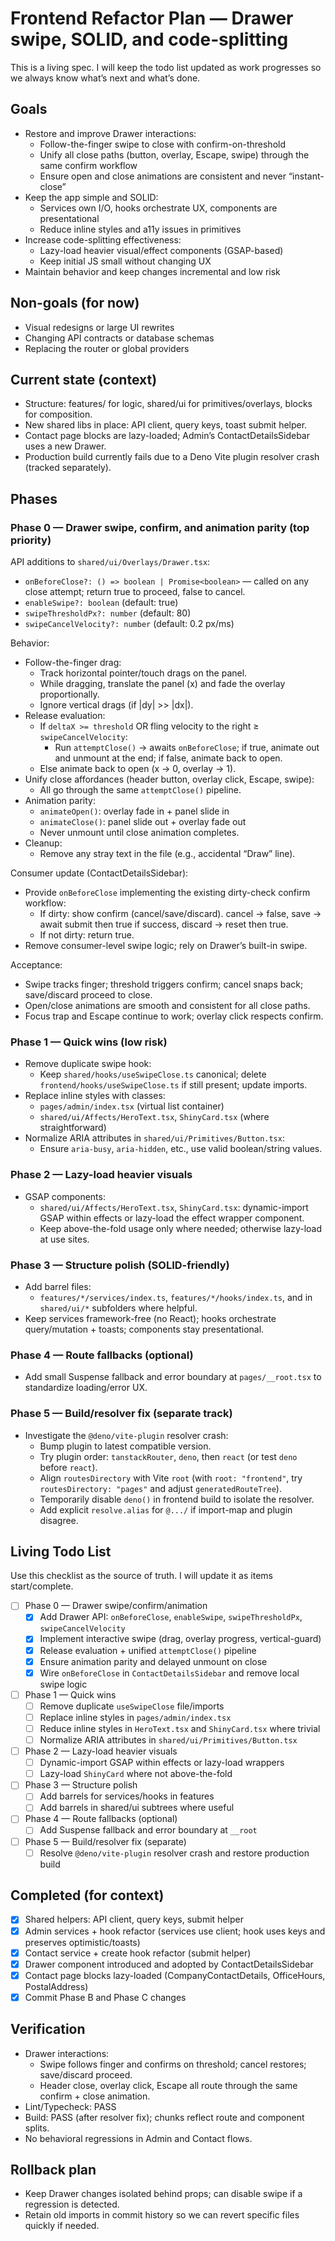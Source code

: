 # Frontend Refactor Plan — Drawer swipe, SOLID, and code‑splitting

This is a living spec. I will keep the todo list updated as work progresses so we always know what’s next and what’s done.

## Goals

- Restore and improve Drawer interactions:
  - Follow-the-finger swipe to close with confirm-on-threshold
  - Unify all close paths (button, overlay, Escape, swipe) through the same confirm workflow
  - Ensure open and close animations are consistent and never “instant-close”
- Keep the app simple and SOLID:
  - Services own I/O, hooks orchestrate UX, components are presentational
  - Reduce inline styles and a11y issues in primitives
- Increase code-splitting effectiveness:
  - Lazy-load heavier visual/effect components (GSAP-based)
  - Keep initial JS small without changing UX
- Maintain behavior and keep changes incremental and low risk

## Non-goals (for now)

- Visual redesigns or large UI rewrites
- Changing API contracts or database schemas
- Replacing the router or global providers

## Current state (context)

- Structure: features/ for logic, shared/ui for primitives/overlays, blocks for composition.
- New shared libs in place: API client, query keys, toast submit helper.
- Contact page blocks are lazy-loaded; Admin’s ContactDetailsSidebar uses a new Drawer.
- Production build currently fails due to a Deno Vite plugin resolver crash (tracked separately).

## Phases

### Phase 0 — Drawer swipe, confirm, and animation parity (top priority)

API additions to `shared/ui/Overlays/Drawer.tsx`:

- `onBeforeClose?: () => boolean | Promise<boolean>` — called on any close attempt; return true to proceed, false to cancel.
- `enableSwipe?: boolean` (default: true)
- `swipeThresholdPx?: number` (default: 80)
- `swipeCancelVelocity?: number` (default: 0.2 px/ms)

Behavior:

- Follow-the-finger drag:
  - Track horizontal pointer/touch drags on the panel.
  - While dragging, translate the panel (x) and fade the overlay proportionally.
  - Ignore vertical drags (if |dy| >> |dx|).
- Release evaluation:
  - If `deltaX >= threshold` OR fling velocity to the right ≥ `swipeCancelVelocity`:
    - Run `attemptClose()` → awaits `onBeforeClose`; if true, animate out and unmount at the end; if false, animate back to open.
  - Else animate back to open (x → 0, overlay → 1).
- Unify close affordances (header button, overlay click, Escape, swipe):
  - All go through the same `attemptClose()` pipeline.
- Animation parity:
  - `animateOpen()`: overlay fade in + panel slide in
  - `animateClose()`: panel slide out + overlay fade out
  - Never unmount until close animation completes.
- Cleanup:
  - Remove any stray text in the file (e.g., accidental “Draw” line).

Consumer update (ContactDetailsSidebar):

- Provide `onBeforeClose` implementing the existing dirty-check confirm workflow:
  - If dirty: show confirm (cancel/save/discard). cancel → false, save → await submit then true if success, discard → reset then true.
  - If not dirty: return true.
- Remove consumer-level swipe logic; rely on Drawer’s built-in swipe.

Acceptance:

- Swipe tracks finger; threshold triggers confirm; cancel snaps back; save/discard proceed to close.
- Open/close animations are smooth and consistent for all close paths.
- Focus trap and Escape continue to work; overlay click respects confirm.

### Phase 1 — Quick wins (low risk)

- Remove duplicate swipe hook:
  - Keep `shared/hooks/useSwipeClose.ts` canonical; delete `frontend/hooks/useSwipeClose.ts` if still present; update imports.
- Replace inline styles with classes:
  - `pages/admin/index.tsx` (virtual list container)
  - `shared/ui/Affects/HeroText.tsx`, `ShinyCard.tsx` (where straightforward)
- Normalize ARIA attributes in `shared/ui/Primitives/Button.tsx`:
  - Ensure `aria-busy`, `aria-hidden`, etc., use valid boolean/string values.

### Phase 2 — Lazy-load heavier visuals

- GSAP components:
  - `shared/ui/Affects/HeroText.tsx`, `ShinyCard.tsx`: dynamic-import GSAP within effects or lazy-load the effect wrapper component.
  - Keep above-the-fold usage only where needed; otherwise lazy-load at use sites.

### Phase 3 — Structure polish (SOLID-friendly)

- Add barrel files:
  - `features/*/services/index.ts`, `features/*/hooks/index.ts`, and in `shared/ui/*` subfolders where helpful.
- Keep services framework-free (no React); hooks orchestrate query/mutation + toasts; components stay presentational.

### Phase 4 — Route fallbacks (optional)

- Add small Suspense fallback and error boundary at `pages/__root.tsx` to standardize loading/error UX.

### Phase 5 — Build/resolver fix (separate track)

- Investigate the `@deno/vite-plugin` resolver crash:
  - Bump plugin to latest compatible version.
  - Try plugin order: `tanstackRouter`, `deno`, then `react` (or test `deno` before `react`).
  - Align `routesDirectory` with Vite `root` (with `root: "frontend"`, try `routesDirectory: "pages"` and adjust `generatedRouteTree`).
  - Temporarily disable `deno()` in frontend build to isolate the resolver.
  - Add explicit `resolve.alias` for `@.../` if import-map and plugin disagree.

## Living Todo List

Use this checklist as the source of truth. I will update it as items start/complete.

- [ ] Phase 0 — Drawer swipe/confirm/animation
  - [x] Add Drawer API: `onBeforeClose`, `enableSwipe`, `swipeThresholdPx`, `swipeCancelVelocity`
  - [x] Implement interactive swipe (drag, overlay progress, vertical-guard)
  - [x] Release evaluation + unified `attemptClose()` pipeline
  - [x] Ensure animation parity and delayed unmount on close
  - [x] Wire `onBeforeClose` in `ContactDetailsSidebar` and remove local swipe logic
- [ ] Phase 1 — Quick wins
  - [ ] Remove duplicate `useSwipeClose` file/imports
  - [ ] Replace inline styles in `pages/admin/index.tsx`
  - [ ] Reduce inline styles in `HeroText.tsx` and `ShinyCard.tsx` where trivial
  - [ ] Normalize ARIA attributes in `shared/ui/Primitives/Button.tsx`
- [ ] Phase 2 — Lazy-load heavier visuals
  - [ ] Dynamic-import GSAP within effects or lazy-load wrappers
  - [ ] Lazy-load `ShinyCard` where not above-the-fold
- [ ] Phase 3 — Structure polish
  - [ ] Add barrels for services/hooks in features
  - [ ] Add barrels in shared/ui subtrees where useful
- [ ] Phase 4 — Route fallbacks (optional)
  - [ ] Add Suspense fallback and error boundary at `__root`
- [ ] Phase 5 — Build/resolver fix (separate)
  - [ ] Resolve `@deno/vite-plugin` resolver crash and restore production build

## Completed (for context)

- [x] Shared helpers: API client, query keys, submit helper
- [x] Admin services + hook refactor (services use client; hook uses keys and preserves optimistic/toasts)
- [x] Contact service + create hook refactor (submit helper)
- [x] Drawer component introduced and adopted by ContactDetailsSidebar
- [x] Contact page blocks lazy-loaded (CompanyContactDetails, OfficeHours, PostalAddress)
- [x] Commit Phase B and Phase C changes

## Verification

- Drawer interactions:
  - Swipe follows finger and confirms on threshold; cancel restores; save/discard proceed.
  - Header close, overlay click, Escape all route through the same confirm + close animation.
- Lint/Typecheck: PASS
- Build: PASS (after resolver fix); chunks reflect route and component splits.
- No behavioral regressions in Admin and Contact flows.

## Rollback plan

- Keep Drawer changes isolated behind props; can disable swipe if a regression is detected.
- Retain old imports in commit history so we can revert specific files quickly if needed.

